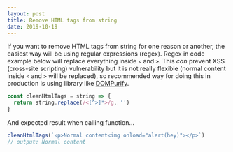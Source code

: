 ```yaml
---
layout: post
title: Remove HTML tags from string
date: 2019-10-19
---
```


If you want to remove HTML tags from string for one reason or another, the easiest way will be using regular expressions (regex). Regex in code example below will replace everything inside `<` and `>`. This _can_ prevent XSS (cross-site scripting) vulnerability but it is not really flexible (normal content inside `<` and `>` will be replaced), so recommended way for doing this in production is using library like [DOMPurify](https://github.com/cure53/DOMPurify).

```js
const cleanHtmlTags = string => {
  return string.replace(/<[^>]*>/g, '')
}
```

And expected result when calling function...

```js
cleanHtmlTags(`<p>Normal content<img onload="alert(hey)"></p>`)
// output: Normal content
```
